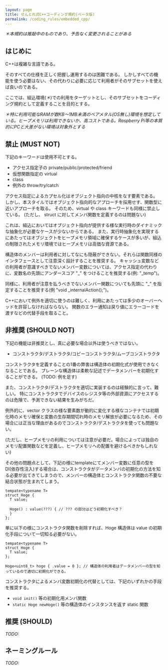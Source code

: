 ```yaml
---
layout: page
title: せんとれ式C++コーディング規約(ベータ版)
permalink: /coding_rules/embedded_cpp/
---
```


*＊本規約は推敲中のものであり、予告なく変更されることがある*

## はじめに

C++は複雑な言語である。

そのすべての仕様を正しく把握し運用するのは困難である。
しかしすべての機能を使う必要はない、その代わりに必要に応じて利用者がそのサブセットを使えば良いのである。

ここでは、組込環境(*＊*)での利用をターゲットとし、そのサブセットをコーディング規約として定義することを目的とする。

*＊特に利用可能なRAMが数KB〜1MB未満のベアメタル(OS無し)環境を想定している。ヒープメモリは利用できないか、高コストである。Raspberry Pi等の本質的にPCと大差がない環境は対象外とする*


## 禁止 (MUST NOT)

下記のキーワードは使用不可とする。

- アクセス指定子の private/public/protected/friend
- 仮想関数指定の virtual
- class
- 例外の throw/try/catch

アクセス指定によるカプセル化はオブジェクト指向の中核をなす要素である。
しかし、本スタイルではオブジェクト指向的なアプローチを採用せす、関数型に近いアプローチを取る。
そのため、virtual や class キーワードも同様に禁止している。
(ただし、 struct に対してメンバ関数を定義するのは問題ない)

これは、組込においてはオブジェクト指向が提供する様な実行時のダイナミックな抽象化が必要なケースが少ないからである。
また、実行時抽象化を実現するにあたってはオブジェクトをヒープメモリ領域に確保するケースが多いが、組込の制限されたメモリ環境ではヒープメモリは高価な資源である。

構造体のメンバーは利用者に対してなにも隠蔽ができない。それらは関数同様のインタフェースとして注意深く設計することを推奨する。
キャッシュ変数などの利用者が意識すべきでないメンバー変数については、アクセス指定の代わりに、変数名の先頭にアンダースコア "_" をつけることを推奨する(例: "_temp")。

同様に、利用者が注意を払うべきでないメンバー関数についても先頭に "_" を指定することを推奨する(例 "void _internalAction();")。

C++において例外を適切に使うのは難しく、利用にあたっては多少のオーバーヘッドを許容しなければならない。
関数のエラー通知は戻り値にエラーコードを渡すなどの代替手段を取ること。

## 非推奨 (SHOULD NOT)

下記の機能は非推奨とし、真に必要な場合以外は使うべきではない。

- コンストラクタ/デストラクタ/コピーコンストラクタ/ムーブコンストラクタ

コンストラクタを定義することの1番の弊害は構造体の初期化式が使用できなくなることである。
プレーンな構造体は柔軟な記述でデータメンバーを初期化することができる。
(TODO: 例を足す)

また、コンストラクタ/デストラクタを適切に実装するのは経験的に言って、難しい。
特にコンストラクタでデバイスのレジスタ等の外部資源にアクセスするのは危険で、予測できない結果を生みがちだ。

例外的に、vector クラスの様な要素数が動的に変化する様なコンテナでは初期化時のメモリ確保と変数の生存期間切れ時のメモリ解放が必要になるため、その場合には正当な理由があるのでコンストラクタ/デストラクタを使っても問題ない。

(ただし、ヒープメモリの利用については注意が必要だ。場合によっては独自のメモリ配置関数などを定義し、ヒープメモリへの配置を避けるべきかもしれない)

その他の問題点として、下記の様にtemplateにてメンバー変数に任意の型をDI(依存性注入)する場合は、コンストラクタがデータメンバの初期化の方法を知る必要が出てきてしまうので、メンバーの構造体とコンストラクタ関数の不要な結合状態が生まれてしまう。

```
tempate<typename T>
struct Hoge {
  T value;

  Hoge() : value(???) { // ??? の部分はどう初期化すべき？
  }
};
```

単に以下の様にコンストラクタ関数を削除すれば、Hoge 構造体は value の初期化手段について一切知る必要がない。

```
tempate<typename T>
struct Hoge {
  T value;
};

Hoge<uint8_t> hoge { .value = 0 }; // 構造体の利用者はデータメンバーの型を知っているので適切に初期化ができる。
```

コンストラクタによるメンバ変数初期化の代替としては、下記のいずれかの手段を推奨する。

- `void init()` 等の初期化用メンバ関数
- `static Hoge newHoge()` 等の構造体のインスタンスを返す static 関数

## 推奨 (SHOULD)

*TODO:*

## ネーミングルール

*TODO:*
